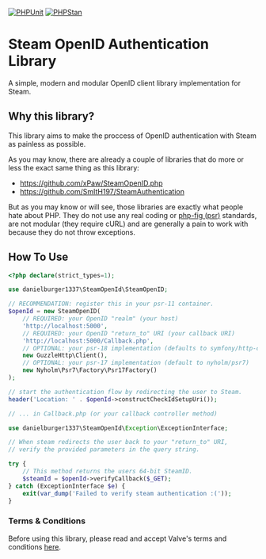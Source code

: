 [![PHPUnit](https://github.com/danielburger1337/steam-openid-php/actions/workflows/phpunit.yml/badge.svg)](https://github.com/danielburger1337/steam-openid-php/actions/workflows/phpunit.yml)
[![PHPStan](https://github.com/danielburger1337/steam-openid-php/actions/workflows/phpstan.yml/badge.svg)](https://github.com/danielburger1337/steam-openid-php/actions/workflows/phpstan.yml)

# Steam OpenID Authentication Library

A simple, modern and modular OpenID client library implementation for Steam.

## Why this library?

This library aims to make the proccess of OpenID authentication with Steam as painless as possible.

As you may know, there are already a couple of libraries that do more or less the exact same thing as this library:

-   https://github.com/xPaw/SteamOpenID.php
-   https://github.com/SmItH197/SteamAuthentication

But as you may know or will see, those libraries are exactly what people hate about PHP. They do not use any real coding or [php-fig (psr)](https://www.php-fig.org/) standards, are not modular (they require cURL) and are generally a pain to work with because they do not throw exceptions.

## How To Use

```php
<?php declare(strict_types=1);

use danielburger1337\SteamOpenId\SteamOpenID;

// RECOMMENDATION: register this in your psr-11 container.
$openId = new SteamOpenID(
    // REQUIRED: your OpenID "realm" (your host)
    'http://localhost:5000',
    // REQUIRED: your OpenID "return_to" URI (your callback URI)
    'http://localhost:5000/Callback.php',
    // OPTIONAL: your psr-18 implementation (defaults to symfony/http-client)
    new GuzzleHttp\Client(),
    // OPTIONAL: your psr-17 implementation (default to nyholm/psr7)
    new Nyholm\Psr7\Factory\Psr17Factory()
);

// start the authentication flow by redirecting the user to Steam.
header('Location: ' . $openId->constructCheckIdSetupUri());

// ... in Callback.php (or your callback controller method)

use danielburger1337\SteamOpenId\Exception\ExceptionInterface;

// When steam redirects the user back to your "return_to" URI,
// verify the provided parameters in the query string.

try {
    // This method returns the users 64-bit SteamID.
    $steamId = $openId->verifyCallback($_GET);
} catch (ExceptionInterface $e) {
    exit(var_dump('Failed to verify steam authentication :('));
}
```

### Terms & Conditions

Before using this library, please read and accept Valve's terms and conditions [here](https://steamcommunity.com/dev).
